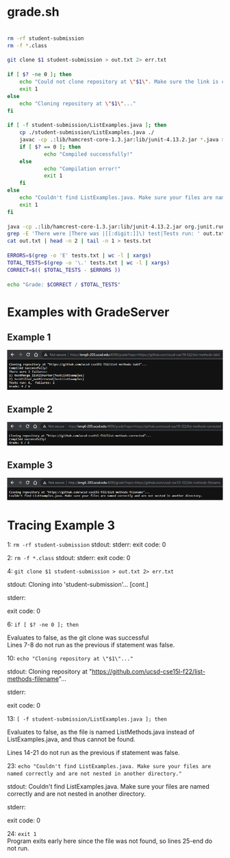 # grade.sh

```bash

rm -rf student-submission
rm -f *.class

git clone $1 student-submission > out.txt 2> err.txt 

if [ $? -ne 0 ]; then
    echo "Could not clone repository at \"$1\". Make sure the link is correct."
    exit 1
else
    echo "Cloning repository at \"$1\"..."	
fi

if [ -f student-submission/ListExamples.java ]; then
	cp ./student-submission/ListExamples.java ./
	javac -cp .:lib/hamcrest-core-1.3.jar:lib/junit-4.13.2.jar *.java > out.txt 2> err.txt
	if [ $? == 0 ]; then
	        echo "Compiled successfully!"
	else
        	echo "Compilation error!"
        	exit 1
	fi
else
 	echo "Couldn't find ListExamples.java. Make sure your files are named correctly and are not nested in another directory."
	exit 1	
fi

java -cp .:lib/hamcrest-core-1.3.jar:lib/junit-4.13.2.jar org.junit.runner.JUnitCore TestListExamples > out.txt 2> err.txt
grep -E 'There were |There was |[[:digit:]]\) test|Tests run: ' out.txt
cat out.txt | head -n 2 | tail -n 1 > tests.txt

ERRORS=$(grep -o 'E' tests.txt | wc -l | xargs)
TOTAL_TESTS=$(grep -o '\.' tests.txt | wc -l | xargs)
CORRECT=$(( $TOTAL_TESTS - $ERRORS ))

echo "Grade: $CORRECT / $TOTAL_TESTS"
```
# Examples with GradeServer

## Example 1
![1](images/grade_1.png)

## Example 2
![2](images/grade_2.png)

## Example 3
![3](images/grade_3.png)

# Tracing Example 3

1: `rm -rf student-submission`
stdout:
stderr:
exit code: 0

2: `rm -f *.class`
stdout:
stderr:
exit code: 0

4: `git clone $1 student-submission > out.txt 2> err.txt` 

stdout: Cloning into 'student-submission'... [cont.]

stderr: 

exit code: 0

6: `if [ $? -ne 0 ]; then`

Evaluates to false, as the git clone was successful
\
Lines 7-8 do not run as the previous if statement was false.

10: `echo "Cloning repository at \"$1\"..."`

stdout: Cloning repository at "https://github.com/ucsd-cse15l-f22/list-methods-filename"...

stderr:

exit code: 0

13: `[ -f student-submission/ListExamples.java ]; then`

Evaluates to false, as the file is named ListMethods.java instead of ListExamples.java, and thus cannot be found.

Lines 14-21 do not run as the previous if statement was false.

23: `echo "Couldn't find ListExamples.java. Make sure your files are named correctly and are not nested in another directory."`

stdout: Couldn't find ListExamples.java. Make sure your files are named correctly and are not nested in another directory.

stderr: 

exit code: 0

24: `exit 1`
\
Program exits early here since the file was not found, so lines 25-end do not run.





